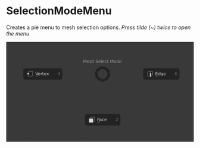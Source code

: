 # SelectionModeMenu
Creates a pie menu to mesh selection options. *Press tilde (~) twice to open the menu*

![](menu.png)
